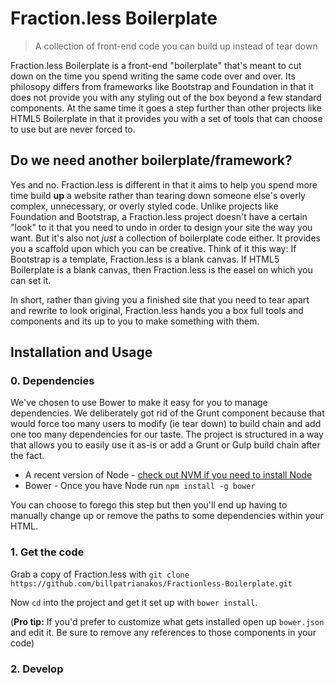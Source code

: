 # Fraction.less Boilerplate

> A collection of front-end code you can build up instead of tear down

Fraction.less Boilerplate is a front-end "boilerplate" that's meant to cut down on the time you spend writing the same code over and over. Its philosopy differs from frameworks like Bootstrap and Foundation in that it does not provide you with any styling out of the box beyond a few standard components. At the same time it goes a step further than other projects like HTML5 Boilerplate in that it provides you with a set of tools that can choose to use but are never forced to.

## Do we need another boilerplate/framework?

Yes and no. Fraction.less is different in that it aims to help you spend more time build __up__ a website rather than tearing down someone else's overly complex, unnecessary, or overly styled code. Unlike projects like Foundation and Bootstrap, a Fraction.less project doesn't have a certain "look" to it that you need to undo in order to design your site the way you want. But it's also not *just* a collection of boilerplate code either. It provides you a scaffold upon which you can be creative. Think of it this way: If Bootstrap is a template, Fraction.less is a blank canvas. If HTML5 Boilerplate is a blank canvas, then Fraction.less is the easel on which you can set it.

In short, rather than giving you a finished site that you need to tear apart and rewrite to look original, Fraction.less hands you a box full tools and components and its up to you to make something with them.

## Installation and Usage

### 0. Dependencies

We've chosen to use Bower to make it easy for you to manage dependencies. We deliberately got rid of the Grunt component because that would force too many users to modify (ie tear down) to build chain and add one too many dependencies for our taste. The project is structured in a way that allows you to easily use it as-is or add a Grunt or Gulp build chain after the fact.

* A recent version of Node - [check out NVM if you need to install Node](https://github.com/creationix/nvm#installation)
* Bower - Once you have Node run `npm install -g bower`

You can choose to forego this step but then you'll end up having to manually change up or remove the paths to some dependencies within your HTML.

### 1. Get the code

Grab a copy of Fraction.less with `git clone https://github.com/billpatrianakos/Fractionless-Boilerplate.git`

Now `cd` into the project and get it set up with `bower install`.

(__Pro tip:__ If you'd prefer to customize what gets installed open up `bower.json` and edit it. Be sure to remove any references to those components in your code)

### 2. Develop


